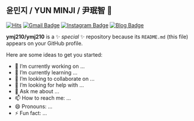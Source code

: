 ## 윤민지 / YUN MINJI / 尹珉智 👋

[![Hits](https://hits.seeyoufarm.com/api/count/incr/badge.svg?url=https%3A%2F%2Fgithub.com%2Fymj210&count_bg=%23EDDBCD&title_bg=%23EDDBCD&icon=&icon_color=%23EDDBCD&title=VISIT&edge_flat=false)](https://hits.seeyoufarm.com)
[![Gmail Badge](https://img.shields.io/badge/Gmail-d14836?style=flat-square&logo=Gmail&logoColor=white&link=mailto:sgjjm267@gmail.com)](mailto:sgjjm267@gmail.com)
[![Instagram Badge](https://img.shields.io/badge/-Instagram-dd2a7b?style=flat-square&logo=instagram&logoColor=white&link=https://www.instagram.com/02.10.8/)](https://www.instagram.com/02.10.8/) 
[![Blog Badge](http://img.shields.io/badge/-Blog-brightgreen?style=flat-square&logo=FF5722&link=https://blog.naver.com/mean_zz)](https://blog.naver.com/mean_zz)


**ymj210/ymj210** is a ✨ _special_ ✨ repository because its `README.md` (this file) appears on your GitHub profile.

Here are some ideas to get you started:

- 🔭 I’m currently working on ...
- 🌱 I’m currently learning ...
- 👯 I’m looking to collaborate on ...
- 🤔 I’m looking for help with ...
- 💬 Ask me about ...
- 📫 How to reach me: ...
- 😄 Pronouns: ...
- ⚡ Fun fact: ...

